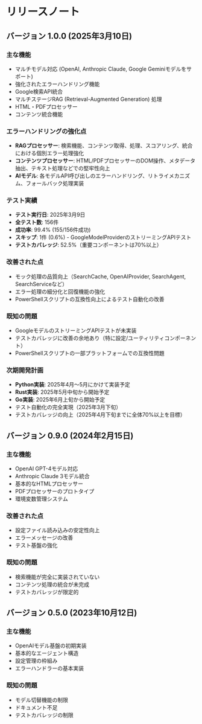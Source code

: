 # リリースノート

## バージョン 1.0.0 (2025年3月10日)

### 主な機能
- マルチモデル対応 (OpenAI, Anthropic Claude, Google Geminiモデルをサポート)
- 強化されたエラーハンドリング機能
- Google検索API統合
- マルチステージRAG (Retrieval-Augmented Generation) 処理
- HTML・PDFプロセッサー
- コンテンツ統合機能

### エラーハンドリングの強化点
- **RAGプロセッサー**: 検索機能、コンテンツ取得、処理、スコアリング、統合における個別エラー処理強化
- **コンテンツプロセッサー**: HTML/PDFプロセッサーのDOM操作、メタデータ抽出、テキスト処理などでの堅牢性向上
- **AIモデル**: 各モデルAPI呼び出しのエラーハンドリング、リトライメカニズム、フォールバック処理実装

### テスト実績
- **テスト実行日**: 2025年3月9日
- **全テスト数**: 156件
- **成功率**: 99.4% (155/156件成功)
- **スキップ**: 1件 (0.6%) - GoogleModelProviderのストリーミングAPIテスト
- **テストカバレッジ**: 52.5%（重要コンポーネントは70%以上）

### 改善された点
- モック処理の品質向上（SearchCache, OpenAIProvider, SearchAgent, SearchServiceなど）
- エラー処理の細分化と回復機能の強化
- PowerShellスクリプトの互換性向上によるテスト自動化の改善

### 既知の問題
- GoogleモデルのストリーミングAPIテストが未実装
- テストカバレッジに改善の余地あり（特に設定/ユーティリティコンポーネント）
- PowerShellスクリプトの一部プラットフォームでの互換性問題

### 次期開発計画
- **Python実装**: 2025年4月〜5月にかけて実装予定
- **Rust実装**: 2025年5月中旬から開始予定
- **Go実装**: 2025年6月上旬から開始予定
- テスト自動化の完全実現（2025年3月下旬）
- テストカバレッジの向上（2025年4月下旬までに全体70%以上を目標）

## バージョン 0.9.0 (2024年2月15日)

### 主な機能
- OpenAI GPT-4モデル対応
- Anthropic Claude 3モデル統合
- 基本的なHTMLプロセッサー
- PDFプロセッサーのプロトタイプ
- 環境変数管理システム

### 改善された点
- 設定ファイル読み込みの安定性向上
- エラーメッセージの改善
- テスト基盤の強化

### 既知の問題
- 検索機能が完全に実装されていない
- コンテンツ処理の統合が未完成
- テストカバレッジが限定的

## バージョン 0.5.0 (2023年10月12日)

### 主な機能
- OpenAIモデル基盤の初期実装
- 基本的なエージェント構造
- 設定管理の枠組み
- エラーハンドラーの基本実装

### 既知の問題
- モデル切替機能の制限
- ドキュメント不足
- テストカバレッジの制限 